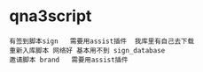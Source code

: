 # qna3script
    有签到脚本sign   需要用assist插件  我库里有自己去下载
    重新入库脚本 网络好 基本用不到 sign_database
    邀请脚本 brand   需要用assist插件
